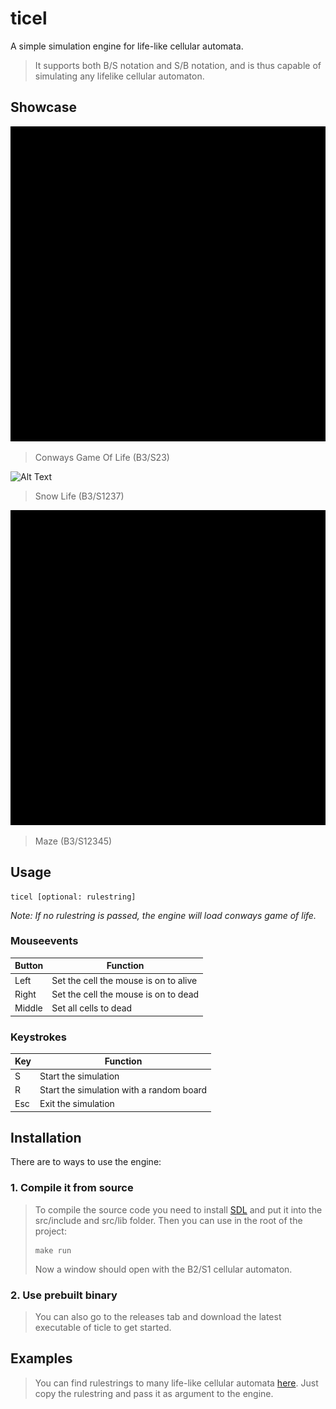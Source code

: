 # ticel
A simple simulation engine for life-like cellular automata.

> It supports both B/S notation and S/B notation, and is thus capable of simulating any lifelike cellular automaton.

## Showcase
![Alt Text](https://github.com/Flederossi/ticel/blob/main/assets/B3_S23.gif)

> Conways Game Of Life (B3/S23)

![Alt Text](https://github.com/Flederossi/ticel/blob/main/assets/B3_S1237.gif)

> Snow Life (B3/S1237)

![Alt Text](https://github.com/Flederossi/ticel/blob/main/assets/B3_S12345.gif)

> Maze (B3/S12345)

## Usage
```
ticel [optional: rulestring]
```

*Note: If no rulestring is passed, the engine will load conways game of life.*

### Mouseevents
|Button|Function|
|------|--------|
|Left|Set the cell the mouse is on to alive|
|Right|Set the cell the mouse is on to dead|
|Middle|Set all cells to dead|

### Keystrokes
|Key|Function|
|---|--------|
|S|Start the simulation|
|R|Start the simulation with a random board|
|Esc|Exit the simulation|

## Installation
There are to ways to use the engine:
### 1. Compile it from source
> To compile the source code you need to install [SDL](https://www.libsdl.org) and put it into the src/include and src/lib folder.
> Then you can use in the root of the project:
> ```
> make run
> ```
> Now a window should open with the B2/S1 cellular automaton.
### 2. Use prebuilt binary
> You can also go to the releases tab and download the latest executable of ticle to get started.

## Examples
> You can find rulestrings to many life-like cellular automata [here](https://conwaylife.com/wiki/List_of_Life-like_cellular_automata).
> Just copy the rulestring and pass it as argument to the engine.

